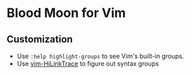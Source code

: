 # Blood Moon for Vim

## Customization
* Use `:help highlight-groups` to see Vim's built-in groups.
* Use [vim-HiLinkTrace](https://github.com/gerw/vim-HiLinkTrace) to figure out
  syntax groups
